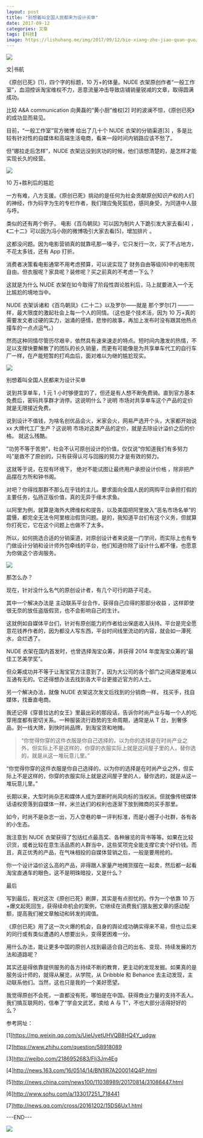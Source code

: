 ```yaml
---
layout: post
title: "别想着叫全国人民都来为设计买单"
date: 2017-09-12
categories: 文章
tags: [科技]
image: https://lishuhang.me/img/2017/09/12/bie-xiang-zhe-jiao-quan-guo/01.png
---
```


![](https://mmbiz.qpic.cn/mmbiz_jpg/AdRKyBVLoHK1oQ44Q4fx15WdzFGgkiaQOgn2N77fuF5wGV2nibYQic6j85e0ClemJEWOuPwFCSiakuql2JZr7iaFGUQ/0?wx_fmt=jpeg)

文|书航

《原创已死》[1]，四个字的标题，10 万+的体量。NUDE 衣架原创作者“一般工作室”，血泪控诉淘宝维权不力，恶意流量冲击导致店铺销量锐减的文章，取得圆满成功。

比较 A&A communication 向黄磊的“黄小厨”维权[2] 时的波澜不惊，《原创已死》的成功显而易见。

目前，“一般工作室”官方微博 给出了几十个 NUDE 衣架的分销渠道[3] ，多是比较有针对性的自媒体和高端生活电商，看来一段时间内销路应该不愁了。

但“娜拉走后怎样”，NUDE 衣架远没到庆功的时候，他们该想清楚的，是怎样才能实现长久的经营。

![](https://lishuhang.me/img/2017/09/12/bie-xiang-zhe-jiao-quan-guo/01.png)

10 万+胜利后的尴尬

一方有难，八方支援。《原创已死》挑动的是任何为社会贡献原创知识产权的人们的神经，作为码字为生的专栏作者，我们理应兔死狐悲，感同身受，为同道中人鼓与呼。

类似的还有两个例子。 电影《百鸟朝凤》可以因为制片人下跪引发大家去看[4] ，《二十二》可以因为冯小刚的微博吸引大家去看[5]，增加排片 。

这都没问题。因为电影营销真的就靠吼那一嗓子，它只发行一次，买了不占地方，不花太多钱，还有 App 打折。

消费者决策看电影通常不用考虑预算，可以说实现了 财务自由等级[6]中的电影院自由。但衣服呢？家具呢？装修呢？买之前真的不考虑一下么？

这就是为什么 NUDE 衣架在如今取得了阶段性舆论胜利后，马上就要进入一个无比尴尬的境地当中。

NUDE 衣架诉诸和《百鸟朝凤》《二十二》以及罗尔——就是 那个罗尔[7] ——一样，最大限度的激起社会上每一个人的同情。（这也是个技术活，因为 10 万+真的需要发文者过硬的实力，汹涌的感情，悲惨的故事，再加上发布时没有跟其他热点撞车的一点点运气。）

然而这种同情尽管历尽艰辛，依然具有速来速走的特点。短时间内激发的热情，不足以支撑快要解散了的团队的长久销量，而更有可能像是为共享单车代工的自行车厂一样，在产能短暂的打鸡血后，面对难以为继的尴尬现实。

![](https://lishuhang.me/img/2017/09/12/bie-xiang-zhe-jiao-quan-guo/02.png)

别想着叫全国人民都来为设计买单

说到共享单车，1 元 1 小时够便宜的了，但还是有人想不断免费骑。直到官方基本免费后，密码共享群才消停。这说明什么？说明 市场对共享单车这个产品的定价就是无限接近免费。

说到设计不值钱，为啥名创优品会火，米家会火，网易严选开个头，大家都开始说 xx 大牌代工厂生产？这说明 市场对这类产品的定价，就是去除设计溢价之后的价格。 就这么残酷。

“功劳不等于苦劳”，社会不认可原创设计的价值，仅仅说“你知道我们有多努力吗”是救不了原创的，只有获得认可与回报的努力才是有效的努力。

这就等于说，在现有环境下， 绝对不能试图让最终用户承担设计价格 ，除非把产品摆在方所和钟书阁。

对吧？你得找那群不那么在乎钱的主儿。要求面向全国人民的网购平台承担打假的主要任务，弘扬正版价值，真的无异于缘木求鱼。

以阿里为例，就算是海外大牌维权和提告，以及美国把阿里放入“恶名市场名单”的震慑，都完全无法令阿里根治假货问题。是的，我知道平台们有这个义务，但就算你打死它，它在这个问题上也做不了太多。

所以，如何挑选合适的分销渠道，对原创设计者来说是一门学问，而实际上也有专门做设计分销和设计师外包牵线的平台，他们知道你除了设计什么都不懂，也愿意为你做这个咨询服务。

![](https://lishuhang.me/img/2017/09/12/bie-xiang-zhe-jiao-quan-guo/03.png)

那怎么办？

现在，针对没什么名气的原创设计者，有几个可行的路子可走。

其中一个解决办法是 主动联系平台合作，获得自己应得的那部分收益 ，这样即使很无奈的放任盗版假货，也不会影响自己的生计。

这就例如自媒体平台们，针对有原创能力的作者给出保底收入扶持。平台是完全愿意花钱养作者的，因为都没人写东西，平台时间线里流动的内容，就会如一潭死水，会烂透了。

NUDE 衣架在国内首发时，也曾选择淘宝众筹，并获得 2014 年度淘宝众筹的“最佳工艺美学奖”。

但众筹成功并不等于让淘宝官方注意到了，因为大公司的各个部门之间通常是难以互通有无的。它还得想办法去找到各大平台更接近官方的人士。

另一个解决办法，就像 NUDE 衣架这次发文后找到的分销商一样， 找买手，找自媒体，找垂直电商。

我还记得《穿普拉达的女王》里最出彩的那段话，告诉你时尚产业与每一个人的吃穿用度都有密切关系。一种服装流行趋势的生命周期，通常是从 T 台，到奢侈品，到一线大牌，到快时尚品牌，到淘宝货和地摊。

> “你觉得你穿的这件衣服是你自己选择的，以为你的选择是在时尚产业之外，但实际上不是这样的，你穿的衣服实际上就是这间屋子里的人，替你选的，就是从这一堆玩意儿里。”

“你觉得你穿的这件衣服是你自己选择的，以为你的选择是在时尚产业之外，但实际上不是这样的，你穿的衣服实际上就是这间屋子里的人，替你选的，就是从这一堆玩意儿里。”

长期以来，大型时尚杂志和媒体人成为垄断时尚风向标的当权派。但就像传统媒体话语权旁落到自媒体一样，米兰达们的权利也逐渐下放到微商的买手那里。

如今，时尚不是杂志一出，万人空巷的单一评判标准，而是小圈子小社群，各有各的小生态。

我注意到 NUDE 衣架获得了包括红点最高奖、各种展览的背书等等。如果在比较识货，或者比较在意生活品质的人群当中，这些奖项完全能支撑它卖个好价钱。而且，真正优秀的产品，在气味相投的自媒体营销之后，一般是要用抢的。

你一个设计溢价这么高的产品，非得跟人家量产地摊货摆在一起卖，然后都一起看淘宝直通车的眼色，这不是明珠暗投，又是什么？

最后

写到最后，我对这次《原创已死》刷屏，其实是有点担忧的。作为一个依靠 10 万+爆文起死回生，获得续命机会的案例，它继续在消费我们朋友圈文章的感动配额，提高我们被文章触动和转发的阈值。

《原创已死》用了这一次火爆的机会，自身的舆论成功确实得来不易，但也让后来的同行或有类似遭遇的人想要出头，变得更困难一分。

用什么办法，能让更多中国的原创人找到最适合自己的出名、变现、持续发展的方法和道路呢？

其实还是得依靠提供服务的各方持续不断的教育，更主动的发现发掘。如果真的是服务设计师的，就得从展览，从学院，从 Dribbble 和 Behance 去主动发现，主动联系他们。当然，这也只是我的一个美好愿望。

我觉得原创不会死，一直都没有死，哪怕是在中国。获得商业力量的支持不丢人。我们搞互联网的，信奉了“学会文武艺，卖给 A 与 T”，不也大部分活得好好的么？

参考网址：

[1]https://mp.weixin.qq.com/s/UieUyetUHVQB8HQ4Y_udgw

[2]https://www.zhihu.com/question/58918089

[3]http://weibo.com/2186952683/Flj3Jm4Eg

[4]http://news.163.com/16/0514/14/BN1IR7A200014Q4P.html

[5]http://news.china.com/news100/11038989/20170814/31086447.html

[6]http://www.sohu.com/a/133017251_718441

[7]http://news.qq.com/cross/20161202/15DS6Ux1.html

---END---

![](https://lishuhang.me/img/2017/09/12/bie-xiang-zhe-jiao-quan-guo/04.jpg)